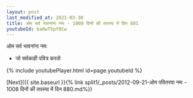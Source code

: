 ```yaml
---
layout: post
last_modified_at: 2021-03-30
title: ओम सर्व भावनांना नमः - 1008 दिनों की तपस्या में दिन 881
youtubeId: ba0wT5pY9Cw
---
```

 
 
 ओम सर्व भावनांना नमः  
 
 -  जो सर्वकाही पवित्र करतो 
 
  
 
  
 
 
 
 
 
 


{% include youtubePlayer.html id=page.youtubeId %}
 
[Next]({{ site.baseurl }}{% link  split1/_posts/2012-09-21-ओम पवितरया नमः - 1008 दिनों की तपस्या में दिन 880.md%})
 
